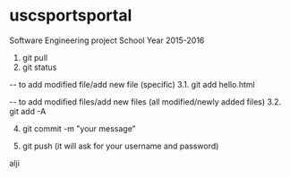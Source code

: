 # uscsportsportal
Software Engineering project School Year 2015-2016

1. git pull
2. git status

-- to add modified file/add new file (specific)
3.1. git add hello.html

-- to add modified files/add new files (all modified/newly added files)
3.2. git add -A

4. git commit -m "your message"

5. git push
 (it will ask for your username and password)

alji